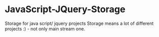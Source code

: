JavaScript-JQuery-Storage
=========================

Storage for java script/ jquery projects 
Storage means a lot of different projects :) - not only main stream one. 
